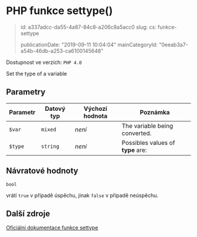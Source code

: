 PHP funkce settype()
====================

> id: a337adcc-da55-4a87-84c8-a206c8a5acc0
> slug:
> 	cs: funkce-settype
>
> publicationDate: "2019-09-11 10:04:04"
> mainCategoryId: "0eeab3a7-a54b-46db-a253-ca6100145648"

Dostupnost ve verzích: `PHP 4.0`

Set the type of a variable


Parametry
--------------

| Parametr | Datový typ | Výchozí hodnota | Poznámka |
|-----|-----|-----|-----|
| `$var` | `mixed` | *není* | The variable being converted. |
| `$type` | `string` | *není* | Possibles values of <b>type</b> are: |


Návratové hodnoty
----------------

`bool`

vrátí `true` v případě úspěchu, jinak `false` v případě neúspěchu.

Další zdroje
------------

[Oficiální dokumentace funkce settype](https://www.php.net/manual/en/function.settype.php)
